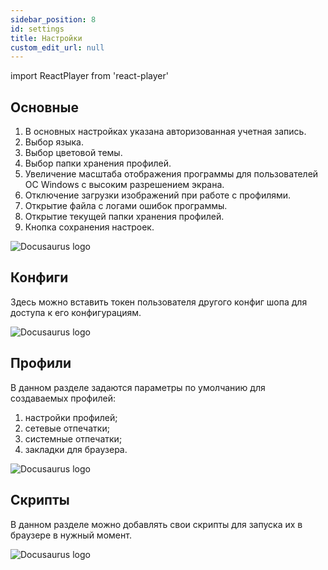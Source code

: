 ```yaml
---
sidebar_position: 8
id: settings
title: Настройки
custom_edit_url: null
---
```

import ReactPlayer from 'react-player'

## Основные
1. В основных настройках указана авторизованная учетная запись.
2. Выбор языка.
3. Выбор цветовой темы.
4. Выбор папки хранения профилей.
5. Увеличение масштаба отображения программы для пользователей ОС Windows с высоким разрешением экрана.
6. Отключение загрузки изображений при работе с профилями.
7. Открытие файла с логами ошибок программы.
8. Открытие текущей папки хранения профилей.
9. Кнопка сохранения настроек.

![Docusaurus logo](/img/3-soft/2-start-window/10-settings/rus/settings-1.png)

## Конфиги
Здесь можно вставить токен пользователя другого конфиг шопа для доступа к его конфигурациям.

![Docusaurus logo](/img/3-soft/2-start-window/10-settings/rus/settings-2.png)

## Профили
В данном разделе задаются параметры по умолчанию для создаваемых профилей:
1. настройки профилей;
2. сетевые отпечатки;
3. системные отпечатки;
4. закладки для браузера.

![Docusaurus logo](/img/3-soft/2-start-window/10-settings/rus/settings-3.png)

## Скрипты
В данном разделе можно добавлять свои скрипты для запуска их в браузере в нужный момент.

![Docusaurus logo](/img/3-soft/2-start-window/10-settings/rus/settings-4.png)